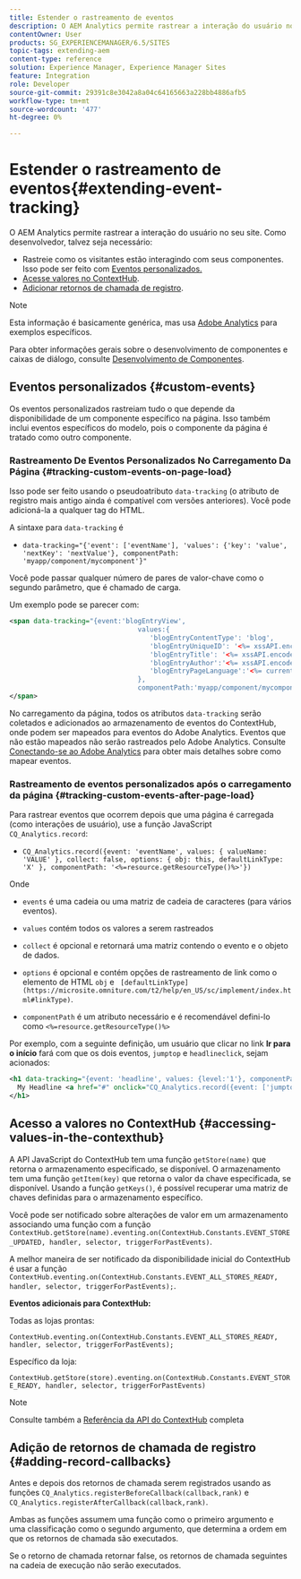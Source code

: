 ```yaml
---
title: Estender o rastreamento de eventos
description: O AEM Analytics permite rastrear a interação do usuário no seu site
contentOwner: User
products: SG_EXPERIENCEMANAGER/6.5/SITES
topic-tags: extending-aem
content-type: reference
solution: Experience Manager, Experience Manager Sites
feature: Integration
role: Developer
source-git-commit: 29391c8e3042a8a04c64165663a228bb4886afb5
workflow-type: tm+mt
source-wordcount: '477'
ht-degree: 0%

---
```


# Estender o rastreamento de eventos{#extending-event-tracking}

O AEM Analytics permite rastrear a interação do usuário no seu site. Como desenvolvedor, talvez seja necessário:

* Rastreie como os visitantes estão interagindo com seus componentes. Isso pode ser feito com [Eventos personalizados.](#custom-events)
* [Acesse valores no ContextHub](/help/sites-developing/extending-analytics.md#accessing-values-in-the-contexthub).
* [Adicionar retornos de chamada de registro](#adding-record-callbacks).

>[!NOTE]
>
>Esta informação é basicamente genérica, mas usa [Adobe Analytics](/help/sites-administering/adobeanalytics.md) para exemplos específicos.
>
>Para obter informações gerais sobre o desenvolvimento de componentes e caixas de diálogo, consulte [Desenvolvimento de Componentes](/help/sites-developing/components.md).

## Eventos personalizados {#custom-events}

Os eventos personalizados rastreiam tudo o que depende da disponibilidade de um componente específico na página. Isso também inclui eventos específicos do modelo, pois o componente da página é tratado como outro componente.

### Rastreamento De Eventos Personalizados No Carregamento Da Página {#tracking-custom-events-on-page-load}

Isso pode ser feito usando o pseudoatributo `data-tracking` (o atributo de registro mais antigo ainda é compatível com versões anteriores). Você pode adicioná-la a qualquer tag do HTML.

A sintaxe para `data-tracking` é

* `data-tracking="{'event': ['eventName'], 'values': {'key': 'value', 'nextKey': 'nextValue'}, componentPath: 'myapp/component/mycomponent'}"`

Você pode passar qualquer número de pares de valor-chave como o segundo parâmetro, que é chamado de carga.

Um exemplo pode se parecer com:

```xml
<span data-tracking="{event:'blogEntryView',
                                values:{
                                   'blogEntryContentType': 'blog',
                                   'blogEntryUniqueID': '<%= xssAPI.encodeForJSString(entry.getId()) %>',
                                   'blogEntryTitle': '<%= xssAPI.encodeForJSString(entry.getTitle()) %>',
                                   'blogEntryAuthor':'<%= xssAPI.encodeForJSString(entry.getAuthor()) %>',
                                   'blogEntryPageLanguage':'<%= currentPage.getLanguage(true) %>'
                                },
                                componentPath:'myapp/component/mycomponent'}">
</span>
```

No carregamento da página, todos os atributos `data-tracking` serão coletados e adicionados ao armazenamento de eventos do ContextHub, onde podem ser mapeados para eventos do Adobe Analytics. Eventos que não estão mapeados não serão rastreados pelo Adobe Analytics. Consulte [Conectando-se ao Adobe Analytics](/help/sites-administering/adobeanalytics.md) para obter mais detalhes sobre como mapear eventos.

### Rastreamento de eventos personalizados após o carregamento da página {#tracking-custom-events-after-page-load}

Para rastrear eventos que ocorrem depois que uma página é carregada (como interações de usuário), use a função JavaScript `CQ_Analytics.record`:

* `CQ_Analytics.record({event: 'eventName', values: { valueName: 'VALUE' }, collect: false, options: { obj: this, defaultLinkType: 'X' }, componentPath: '<%=resource.getResourceType()%>'})`

Onde

* `events` é uma cadeia ou uma matriz de cadeia de caracteres (para vários eventos).

* `values` contém todos os valores a serem rastreados
* `collect` é opcional e retornará uma matriz contendo o evento e o objeto de dados.
* `options` é opcional e contém opções de rastreamento de link como o elemento de HTML `obj` e ` [defaultLinkType](https://microsite.omniture.com/t2/help/en_US/sc/implement/index.html#linkType)`.

* `componentPath` é um atributo necessário e é recomendável defini-lo como `<%=resource.getResourceType()%>`

Por exemplo, com a seguinte definição, um usuário que clicar no link **Ir para o início** fará com que os dois eventos, `jumptop` e `headlineclick`, sejam acionados:

```xml
<h1 data-tracking="{event: 'headline', values: {level:'1'}, componentPath: '<%=resource.getResourceType()%>'}">
  My Headline <a href="#" onclick="CQ_Analytics.record({event: ['jumptop','headlineclick'],  values: {level:'1'}, componentPath: '<%=resource.getResourceType()%>'})">Jump to top</a>
</h1>
```

## Acesso a valores no ContextHub {#accessing-values-in-the-contexthub}

A API JavaScript do ContextHub tem uma função `getStore(name)` que retorna o armazenamento especificado, se disponível. O armazenamento tem uma função `getItem(key)` que retorna o valor da chave especificada, se disponível. Usando a função `getKeys()`, é possível recuperar uma matriz de chaves definidas para o armazenamento específico.

Você pode ser notificado sobre alterações de valor em um armazenamento associando uma função com a função `ContextHub.getStore(name).eventing.on(ContextHub.Constants.EVENT_STORE_UPDATED, handler, selector, triggerForPastEvents)`.

A melhor maneira de ser notificado da disponibilidade inicial do ContextHub é usar a função `ContextHub.eventing.on(ContextHub.Constants.EVENT_ALL_STORES_READY, handler, selector, triggerForPastEvents);`.

**Eventos adicionais para ContextHub:**

Todas as lojas prontas:

`ContextHub.eventing.on(ContextHub.Constants.EVENT_ALL_STORES_READY, handler, selector, triggerForPastEvents);`

Específico da loja:

`ContextHub.getStore(store).eventing.on(ContextHub.Constants.EVENT_STORE_READY, handler, selector, triggerForPastEvents)`

>[!NOTE]
>
>Consulte também a [Referência da API do ContextHub](https://helpx.adobe.com/br/experience-manager/6-5/sites/developing/using/contexthub-api.html#ContextHubJavascriptAPIReference) completa

## Adição de retornos de chamada de registro {#adding-record-callbacks}

Antes e depois dos retornos de chamada serem registrados usando as funções `CQ_Analytics.registerBeforeCallback(callback,rank)` e `CQ_Analytics.registerAfterCallback(callback,rank)`.

Ambas as funções assumem uma função como o primeiro argumento e uma classificação como o segundo argumento, que determina a ordem em que os retornos de chamada são executados.

Se o retorno de chamada retornar false, os retornos de chamada seguintes na cadeia de execução não serão executados.
